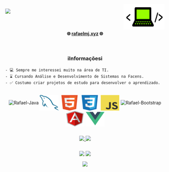 <img align="right" alt="gif-gif" src="https://github.com/Rafael-MJ/Rafael-MJ/blob/main/gif.gif" height="80" width="130"/>

![](https://readme-typing-svg.herokuapp.com/?font=Press+Start+10P&color=00ff9c&size=15&lines=Olá,+me+chamo+Rafael,+bem-vindo+ao+meu+GitHub!;+Aqui+você+encontra+alguns+dos+meus+projetos.)

<br/>

   <h4 align="center"> 🌐 <a href="https://rafaelmj.xyz/">rafaelmj.xyz</a> 🌐 </h4>

<br/>
   
   <h3 align="center"> ℹ️Informaçõesℹ️ </h3>
  
    - 💻 Sempre me interessei muito na área de TI.
    - ⌛ Cursando Análise e Desenvolvimento de Sistemas na Facens.
    - ✅ Costumo criar projetos de estudo para desenvolver o aprendizado.

<div align="center" style="display: inline_block"><br>
 <img align="center" alt="Rafael-Java" height="50" width="60" src="https://raw.githubusercontent.com/jmnote/z-icons/master/svg/java.svg">
 <img align="center" alt="Rafael-MySQL" height="50" width="60" src="https://raw.githubusercontent.com/devicons/devicon/6910f0503efdd315c8f9b858234310c06e04d9c0/icons/mysql/mysql-original.svg">
 <img align="center" alt="Rafael-HTML5" height="50" width="60" src="https://raw.githubusercontent.com/devicons/devicon/master/icons/html5/html5-original.svg">
 <img align="center" alt="Rafael-CSS3" height="50" width="60" src="https://raw.githubusercontent.com/devicons/devicon/master/icons/css3/css3-original.svg">
 <img align="center" alt="Rafael-CSS3" height="50" width="60" src="https://raw.githubusercontent.com/devicons/devicon/master/icons/javascript/javascript-original.svg">
 <img align="center" alt="Rafael-Bootstrap" height="50" width="60" src="https://github.com/jmnote/z-icons/blob/master/svg/bootstrap.svg">
 <img align="center" alt="Rafael-Angular" height="50" width="60" src="https://raw.githubusercontent.com/devicons/devicon/6910f0503efdd315c8f9b858234310c06e04d9c0/icons/angularjs/angularjs-original.svg">
 <img align="center" alt="Rafael-VueJs" height="50" width="60" src="https://raw.githubusercontent.com/devicons/devicon/6910f0503efdd315c8f9b858234310c06e04d9c0/icons/vuejs/vuejs-original.svg">

</div>
  
  ##

<div align="center">
  <a href="https://github.com/Rafael-MJ">
  <img height="135em" src="https://github-readme-stats.vercel.app/api?username=Rafael-MJ&show_icons=true&theme=dark&include_all_commits=true&count_private=true"/>
  <img height="135em" src="https://github-readme-stats.vercel.app/api/top-langs/?username=Rafael-MJ&layout=compact&langs_count=7&theme=dark"/>
</div>

  ##
 
<div align="center"> 
  <a href="https://br.linkedin.com/in/rafaelmj" target="_blank"><img src="https://img.shields.io/badge/-LinkedIn-%230077B5?style=for-the-badge&logo=linkedin&logoColor=white" target="_blank"></a> 
  <a href = "mailto:rafaeljakubovsky@hotmail.com"><img src="https://img.shields.io/badge/-Email-%23333?style=for-the-badge&logo=gmail&logoColor=red" target="_blank"></a>
   
   ![](https://komarev.com/ghpvc/?username=your-github-Rafael-MJ&color=00ff9c)
   
</div>
